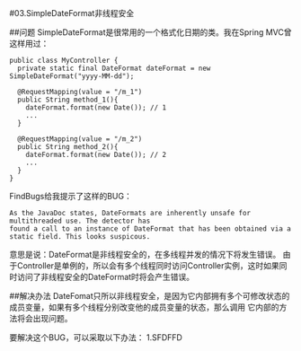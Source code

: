 #03.SimpleDateFormat非线程安全

##问题
  SimpleDateFormat是很常用的一个格式化日期的类。我在Spring MVC曾这样用过：
    
    public class MyController {
      private static final DateFormat dateFormat = new SimpleDateFormat("yyyy-MM-dd");
      
      @RequestMapping(value = "/m_1")
      public String method_1(){
        dateFormat.format(new Date()); // 1
        ...
      }
      
      @RequestMapping(value = "/m_2")
      public String method_2(){
        dateFormat.format(new Date()); // 2
        ...
      }
    }
    
  FindBugs给我提示了这样的BUG：
  
    As the JavaDoc states, DateFormats are inherently unsafe for multithreaded use. The detector has 
    found a call to an instance of DateFormat that has been obtained via a static field. This looks suspicous.
  
  意思是说：DateFormat是非线程安全的，在多线程并发的情况下将发生错误。
  由于Controller是单例的，所以会有多个线程同时访问Controller实例，这时如果同时访问了非线程安全的DateFormat时将会产生错误。

##解决办法
  DateFomat只所以非线程安全，是因为它内部拥有多个可修改状态的成员变量，如果有多个线程分别改变他的成员变量的状态，那么调用
  它内部的方法将会出现问题。
  
  要解决这个BUG，可以采取以下办法：
  1.SFDFFD
  
